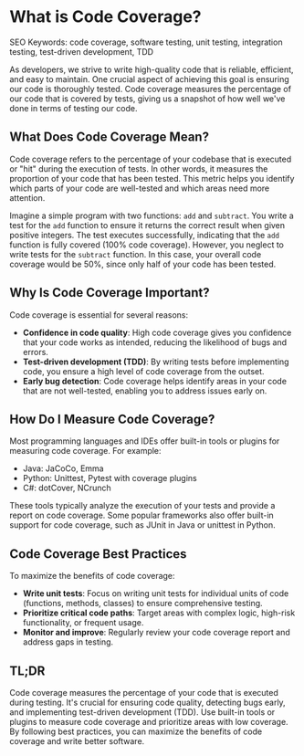 **What is Code Coverage?**
==========================

SEO Keywords: code coverage, software testing, unit testing, integration testing, test-driven development, TDD

As developers, we strive to write high-quality code that is reliable, efficient, and easy to maintain. One crucial aspect of achieving this goal is ensuring our code is thoroughly tested. Code coverage measures the percentage of our code that is covered by tests, giving us a snapshot of how well we've done in terms of testing our code.

**What Does Code Coverage Mean?**
--------------------------------

Code coverage refers to the percentage of your codebase that is executed or "hit" during the execution of tests. In other words, it measures the proportion of your code that has been tested. This metric helps you identify which parts of your code are well-tested and which areas need more attention.

Imagine a simple program with two functions: `add` and `subtract`. You write a test for the `add` function to ensure it returns the correct result when given positive integers. The test executes successfully, indicating that the `add` function is fully covered (100% code coverage). However, you neglect to write tests for the `subtract` function. In this case, your overall code coverage would be 50%, since only half of your code has been tested.

**Why Is Code Coverage Important?**
-----------------------------------

Code coverage is essential for several reasons:

* **Confidence in code quality**: High code coverage gives you confidence that your code works as intended, reducing the likelihood of bugs and errors.
* **Test-driven development (TDD)**: By writing tests before implementing code, you ensure a high level of code coverage from the outset.
* **Early bug detection**: Code coverage helps identify areas in your code that are not well-tested, enabling you to address issues early on.

**How Do I Measure Code Coverage?**
--------------------------------------

Most programming languages and IDEs offer built-in tools or plugins for measuring code coverage. For example:

* Java: JaCoCo, Emma
* Python: Unittest, Pytest with coverage plugins
* C#: dotCover, NCrunch

These tools typically analyze the execution of your tests and provide a report on code coverage. Some popular frameworks also offer built-in support for code coverage, such as JUnit in Java or unittest in Python.

**Code Coverage Best Practices**
---------------------------------

To maximize the benefits of code coverage:

* **Write unit tests**: Focus on writing unit tests for individual units of code (functions, methods, classes) to ensure comprehensive testing.
* **Prioritize critical code paths**: Target areas with complex logic, high-risk functionality, or frequent usage.
* **Monitor and improve**: Regularly review your code coverage report and address gaps in testing.

**TL;DR**
--------

Code coverage measures the percentage of your code that is executed during testing. It's crucial for ensuring code quality, detecting bugs early, and implementing test-driven development (TDD). Use built-in tools or plugins to measure code coverage and prioritize areas with low coverage. By following best practices, you can maximize the benefits of code coverage and write better software.